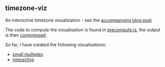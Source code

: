## timezone-viz

An interactive timezone visualization - see the [accompanying blog post](https://blog.scottlogic.com/2021/09/14/120-years-timezone.html).

The code to compute the visualisation is found in [precompute.js](precompute.js), the output is then [compressed](encode.js).

So far, I have created the following visualisations:

- [small multiples](https://colineberhardt.github.io/timezone-viz/multiples/)
- [interactive](https://colineberhardt.github.io/timezone-viz/explore/)
